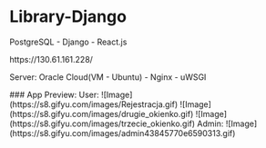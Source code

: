 # Library-Django
<p> PostgreSQL - Django - React.js </p>
<p> https://130.61.161.228/ </p>
<p> Server: Oracle Cloud(VM - Ubuntu) - Nginx - uWSGI </p>
### App Preview:
User:
![Image](https://s8.gifyu.com/images/Rejestracja.gif)
![Image](https://s8.gifyu.com/images/drugie_okienko.gif)
![Image](https://s8.gifyu.com/images/trzecie_okienko.gif)
Admin:
![Image](https://s8.gifyu.com/images/admin43845770e6590313.gif)

